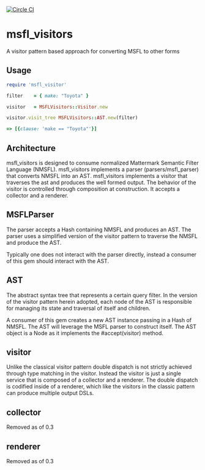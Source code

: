 [![Circle CI](https://circleci.com/gh/Referly/msfl_visitors.svg?style=svg)](https://circleci.com/gh/Referly/msfl-visitors)

# msfl_visitors
A visitor pattern based approach for converting MSFL to other forms

## Usage

```ruby
require 'msfl_visitor'

filter    = { make: "Toyota" }

visitor   = MSFLVisitors::Visitor.new 

visitor.visit_tree MSFLVisitors::AST.new(filter)

=> [{clause: 'make == "Toyota"'}]

```

## Architecture

msfl_visitors is designed to consume normalized Mattermark Semantic Filter Language (NMSFL).
msfl_visitors implements a parser (parsers/msfl_parser) that converts NMSFL into an AST.
msfl_visitors implements a visitor that traverses the ast and produces the well formed output.
The behavior of the visitor is controlled through composition at construction. It accepts a collector and a renderer.

## MSFLParser

The parser accepts a Hash containing NMSFL and produces an AST.
The parser uses a simplified version of the visitor pattern to traverse the NMSFL and produce the AST.

Typically one does not interact with the parser directly, instead a consumer of this gem should interact with the AST.

## AST

The abstract syntax tree that represents a certain query filter. In the version of the visitor pattern herein
adopted, each node of the AST is responsible for managing its state and traversal of itself and children.

A consumer of this gem creates a new AST instance passing in a Hash of NMSFL. The AST will leverage the MSFL parser
to construct itself. The AST object is a Node as it implements the #accept(visitor) method.

## visitor

Unlike the classical visitor pattern double dispatch is not strictly achieved through type matching in the visitor.
Instead the visitor is just a single service that is composed of a collector and a renderer.
The double dispatch is codified inside of a renderer, which like the visitors in the classic pattern can produce
multiple output DSLs.

## collector

Removed as of 0.3

## renderer

Removed as of 0.3